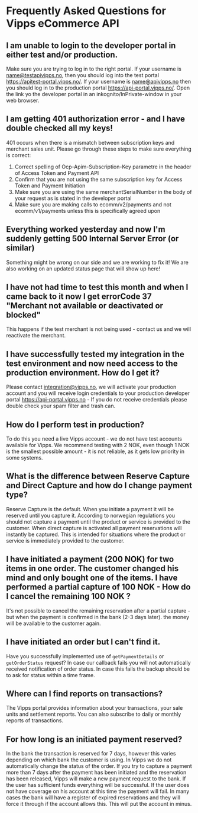 # Frequently Asked Questions for Vipps eCommerce API

## I am unable to login to the developer portal in either test and/or production.

Make sure you are trying to log in to the right portal. If your username is name@testapivipps.no, 
then you should log into the test portal https://apitest-portal.vipps.no/.
If your username is name@apivipps.no then you should log in to the production portal https://api-portal.vipps.no/.
Open the link yo the developer portal in an inkognito/InPrivate-window in your web browser.

## I am getting 401 authorization error - and I have double checked all my keys!

401 occurs when there is a mismatch between subscription keys and merchant sales unit. Please go through these steps to make sure everything is correct:

1. Correct spelling of Ocp-Apim-Subscription-Key parametre in the header of Access Token and Payment API
2. Confirm that you are not using the same subscription key for Access Token and Payment Initiation
3. Make sure you are using the same merchantSerialNumber in the body of your request as is stated in the developer portal
4. Make sure you are making calls to ecomm/v2/payments and not ecomm/v1/payments unless this is specifically agreed upon

## Everything worked yesterday and now I'm suddenly getting 500 Internal Server Error (or similar)

Something might be wrong on our side and we are working to fix it! We are also working on an updated status page 
that will show up here!

## I have not had time to test this month and when I came back to it now I get errorCode 37 "Merchant not available or deactivated or blocked"

This happens if the test merchant is not being used - contact us and we will reactivate the merchant.

## I have successfully tested my integration in the test environment and now need access to the production environment. How do I get it?

Please contact integration@vipps.no, we will activate your production account and you will receive login credentials 
to your production developer portal https://api-portal.vipps.no - If you do not receive credentials please double check 
your spam filter and trash can.

## How do I perform test in production?

To do this you need a live Vipps account - we do not have test accounts available for Vipps. 
We recommend testing with 2 NOK, even though 1 NOK is the smallest possible amount - 
it is not reliable, as it gets low priority in some systems. 

## What is the difference between Reserve Capture and Direct Capture and how do I change payment type?

Reserve Capture is the default. When you initiate a payment it will be reserved until you capture it. 
According to norwegian regulations you should not capture a payment until the product or service is provided to the customer.
When direct capture is activated all payment reservations will instantly be captured. 
This is intended for situations where the product or service is immediately provided to the customer.

## I have initiated a payment (200 NOK) for two items in one order. The customer changed his mind and only bought one of the items. I have performed a partial capture of 100 NOK - How do I cancel the remaining 100 NOK ? 

It's not possible to cancel the remaining reservation after a partial capture - but when the payment is confirmed 
in the bank (2-3 days later). the money will be available to the customer again.

## I have initiated an order but I can't find it. 

Have you successfully implemented use of `getPaymentDetails` or `getOrderStatus` request? 
In case our callback fails you will not automatically received notification of order status. 
In case this fails the backup should be to ask for status within a time frame.

## Where can I find reports on transactions?

The Vipps portal provides information about your transactions, your sale units and settlement reports. 
You can also subscribe to daily or monthly reports of transactions.

## For how long is an initiated payment reserved?
In the bank the transaction is reserved for 7 days, however this varies depending on which bank the customer is using. 
In Vipps we do not automatically change the status of the order. 
If you try to capture a payment more than 7 days after the payment has been initiated and the reservation has been released, 
Vipps will make a new payment request to the bank. 
If the user has sufficient funds everything will be successful. 
If the user does not have coverage on his account at this time the payment will fail. 
In many cases the bank will have a register of expired reservations and they will force it through if the account allows this. 
This will put the account in minus.
